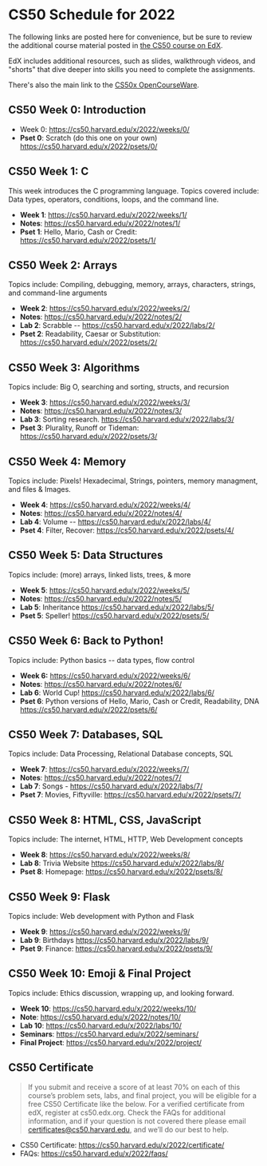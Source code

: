 # CS50 Schedule for 2022


The following links are posted here for convenience, but be sure to
review the additional course material posted in
[the CS50 course on EdX](https://cs50.edx.org/).

EdX includes additional resources, such as slides, walkthrough videos, and
"shorts" that dive deeper into skills you need to complete the assignments.

There's also the main link to the [CS50x OpenCourseWare](https://cs50.harvard.edu/x/2022/).


## CS50 Week 0: Introduction

- Week 0: https://cs50.harvard.edu/x/2022/weeks/0/
- **Pset 0**: Scratch (do this one on your own) https://cs50.harvard.edu/x/2022/psets/0/

## CS50 Week 1: C

This week introduces the C programming language. Topics covered include: Data types, operators, conditions, loops, and the command line.

- **Week 1**: https://cs50.harvard.edu/x/2022/weeks/1/
- **Notes**: https://cs50.harvard.edu/x/2022/notes/1/
- **Pset 1**: Hello, Mario, Cash or Credit: https://cs50.harvard.edu/x/2022/psets/1/


## CS50 Week 2: Arrays

Topics include: Compiling, debugging, memory, arrays, characters, strings,
and command-line arguments

- **Week 2**: https://cs50.harvard.edu/x/2022/weeks/2/
- **Notes**: https://cs50.harvard.edu/x/2022/notes/2/
- **Lab 2**: Scrabble -- https://cs50.harvard.edu/x/2022/labs/2/
- **Pset 2**: Readability, Caesar or Substitution: https://cs50.harvard.edu/x/2022/psets/2/


## CS50 Week 3: Algorithms

Topics include: Big O, searching and sorting, structs, and recursion

- **Week 3**: https://cs50.harvard.edu/x/2022/weeks/3/
- **Notes**: https://cs50.harvard.edu/x/2022/notes/3/
- **Lab 3**: Sorting research. https://cs50.harvard.edu/x/2022/labs/3/
- **Pset 3**: Plurality, Runoff or Tideman: https://cs50.harvard.edu/x/2022/psets/3/

## CS50 Week 4: Memory

Topics include: Pixels! Hexadecimal, Strings, pointers, memory managment,
and files & Images.

- **Week 4**: https://cs50.harvard.edu/x/2022/weeks/4/
- **Notes**: https://cs50.harvard.edu/x/2022/notes/4/
- **Lab 4**: Volume -- https://cs50.harvard.edu/x/2022/labs/4/
- **Pset 4**: Filter, Recover: https://cs50.harvard.edu/x/2022/psets/4/

## CS50 Week 5: Data Structures

Topics include: (more) arrays, linked lists, trees, & more

- **Week 5**: https://cs50.harvard.edu/x/2022/weeks/5/
- **Notes**: https://cs50.harvard.edu/x/2022/notes/5/
- **Lab 5**: Inheritance https://cs50.harvard.edu/x/2022/labs/5/
- **Pset 5**: Speller! https://cs50.harvard.edu/x/2022/psets/5/

## CS50 Week 6: Back to Python!

Topics include: Python basics -- data types, flow control

- **Week 6:** https://cs50.harvard.edu/x/2022/weeks/6/
- **Notes**: https://cs50.harvard.edu/x/2022/notes/6/
- **Lab 6**: World Cup! https://cs50.harvard.edu/x/2022/labs/6/
- **Pset 6**: Python versions of Hello, Mario, Cash or Credit, 
  Readability, DNA https://cs50.harvard.edu/x/2022/psets/6/

## CS50 Week 7: Databases, SQL

Topics include: Data Processing, Relational Database concepts, SQL

- **Week 7**: https://cs50.harvard.edu/x/2022/weeks/7/
- **Notes**: https://cs50.harvard.edu/x/2022/notes/7/
- **Lab 7**: Songs - https://cs50.harvard.edu/x/2022/labs/7/
- **Pset 7**: Movies, Fiftyville: https://cs50.harvard.edu/x/2022/psets/7/

## CS50 Week 8: HTML, CSS, JavaScript

Topics include: The internet, HTML, HTTP, Web Development concepts

- **Week 8**: https://cs50.harvard.edu/x/2022/weeks/8/
- **Lab 8**: Trivia Website https://cs50.harvard.edu/x/2022/labs/8/
- **Pset 8**: Homepage: https://cs50.harvard.edu/x/2022/psets/8/


## CS50 Week 9: Flask

Topics include: Web development with Python and Flask

- **Week 9**: https://cs50.harvard.edu/x/2022/weeks/9/
- **Lab 9**: Birthdays https://cs50.harvard.edu/x/2022/labs/9/
- **Pset 9**: Finance: https://cs50.harvard.edu/x/2022/psets/9/

## CS50 Week 10: Emoji & Final Project

Topics include: Ethics discussion, wrapping up, and looking forward.

- **Week 10**: https://cs50.harvard.edu/x/2022/weeks/10/
- **Note**: https://cs50.harvard.edu/x/2022/notes/10/
- **Lab 10**: https://cs50.harvard.edu/x/2022/labs/10/
- **Seminars**: https://cs50.harvard.edu/x/2022/seminars/
- **Final Project**: https://cs50.harvard.edu/x/2022/project/

## CS50 Certificate

> If you submit and receive a score of at least 70% on each of this course’s
> problem sets, labs, and final project, you will be eligible for a free CS50
> Certificate like the below. For a verified certificate from edX, register at
> cs50.edx.org. Check the FAQs for additional information, and if your question
> is not covered there please email certificates@cs50.harvard.edu, and we’ll do
> our best to help.

- CS50 Certificate: https://cs50.harvard.edu/x/2022/certificate/
- FAQs: https://cs50.harvard.edu/x/2022/faqs/

